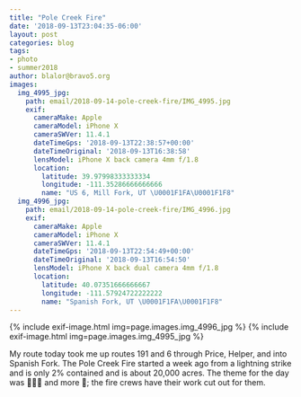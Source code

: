 ```yaml
---
title: "Pole Creek Fire"
date: '2018-09-13T23:04:35-06:00'
layout: post
categories: blog
tags:
- photo
- summer2018
author: blalor@bravo5.org
images:
  img_4995_jpg:
    path: email/2018-09-14-pole-creek-fire/IMG_4995.jpg
    exif:
      cameraMake: Apple
      cameraModel: iPhone X
      cameraSWVer: 11.4.1
      dateTimeGps: '2018-09-13T22:38:57+00:00'
      dateTimeOriginal: '2018-09-13T16:38:58'
      lensModel: iPhone X back camera 4mm f/1.8
      location:
        latitude: 39.97998333333334
        longitude: -111.35286666666666
        name: "US 6, Mill Fork, UT \U0001F1FA\U0001F1F8"
  img_4996_jpg:
    path: email/2018-09-14-pole-creek-fire/IMG_4996.jpg
    exif:
      cameraMake: Apple
      cameraModel: iPhone X
      cameraSWVer: 11.4.1
      dateTimeGps: '2018-09-13T22:54:49+00:00'
      dateTimeOriginal: '2018-09-13T16:54:50'
      lensModel: iPhone X back dual camera 4mm f/1.8
      location:
        latitude: 40.07351666666667
        longitude: -111.57924722222222
        name: "Spanish Fork, UT \U0001F1FA\U0001F1F8"
---
```


{% include exif-image.html img=page.images.img_4996_jpg %}
{% include exif-image.html img=page.images.img_4995_jpg %}

My route today took me up routes 191 and 6 through Price, Helper, and into Spanish Fork. The Pole Creek Fire started a week ago from a lightning strike and is only 2% contained and is about 20,000 acres. The theme for the day was 💨💨💨 and more 💨; the fire crews have their work cut out for them. 















